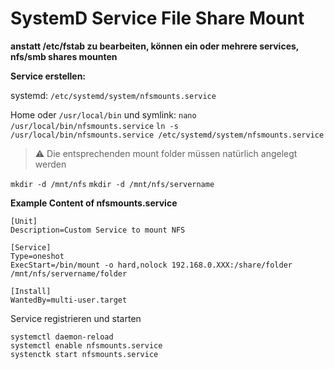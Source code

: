 # SystemD Service File Share Mount

**anstatt /etc/fstab zu bearbeiten, können ein oder mehrere services, nfs/smb shares mounten**

**Service erstellen:**

systemd:
`/etc/systemd/system/nfsmounts.service`

Home oder `/usr/local/bin` und symlink:
`nano /usr/local/bin/nfsmounts.service`
`ln -s /usr/local/bin/nfsmounts.service /etc/systemd/system/nfsmounts.service`
  

> :warning: Die entsprechenden mount folder müssen natürlich angelegt werden

`mkdir -d /mnt/nfs`
`mkdir -d /mnt/nfs/servername`


**Example Content of nfsmounts.service**
```
[Unit]  
Description=Custom Service to mount NFS
  
[Service]  
Type=oneshot  
ExecStart=/bin/mount -o hard,nolock 192.168.0.XXX:/share/folder /mnt/nfs/servername/folder

[Install]  
WantedBy=multi-user.target  
```

Service registrieren und starten
```
systemctl daemon-reload  
systemctl enable nfsmounts.service
systenctk start nfsmounts.service
```
